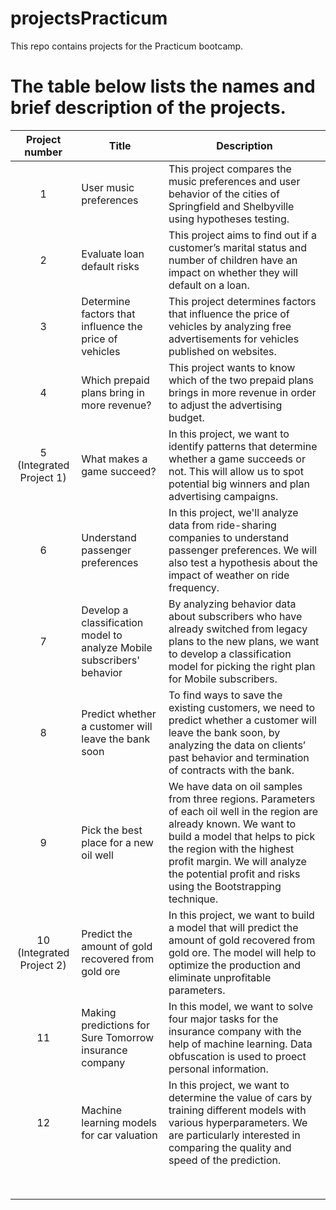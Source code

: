 # projectsPracticum
This repo contains projects for the Practicum bootcamp.

# The table below lists the names and brief description of the projects.

| Project number | Title | Description |
| :-----------: | ----------- |----------- |
| 1 | User music preferences | This project compares the music preferences and user behavior of the cities of Springfield and Shelbyville using hypotheses testing. |
| 2 | Evaluate loan default risks | This project aims to find out if a customer’s marital status and number of children have an impact on whether they will default on a loan. |
| 3 | Determine factors that influence the price of vehicles | This project determines factors that influence the price of  vehicles by analyzing free advertisements for vehicles published on websites. |
| 4 | Which prepaid plans bring in more revenue? | This project wants to know which of the two prepaid plans brings in more revenue in order to adjust the advertising budget. |
| 5 (Integrated Project 1) | What makes a game succeed? | In this project, we want to identify patterns that determine whether a game succeeds or not. This will allow us to spot potential big winners and plan advertising campaigns. |
| 6 | Understand passenger preferences | In this project, we'll analyze data from ride-sharing companies to understand passenger preferences. We will also test a hypothesis about the impact of weather on ride frequency. |
| 7 | Develop a classification model to analyze Mobile subscribers' behavior | By analyzing behavior data about subscribers who have already switched from legacy plans to the new plans, we want to develop a classification model for picking the right plan for Mobile subscribers. |
| 8 | Predict whether a customer will leave the bank soon | To find ways to save the existing customers, we need to predict whether a customer will leave the bank soon, by analyzing the data on clients’ past behavior and termination of contracts with the bank. |
| 9 | Pick the best place for a new oil well | We have data on oil samples from three regions. Parameters of each oil well in the region are already known. We want to build a model that helps to pick the region with the highest profit margin. We will analyze the potential profit and risks using the Bootstrapping technique. |
| 10 (Integrated Project 2) | Predict the amount of gold recovered from gold ore | In this project, we want to build a model that will predict the amount of gold recovered from gold ore. The model will help to optimize the production and eliminate unprofitable parameters. |
| 11 | Making predictions for Sure Tomorrow insurance company | In this model, we want to solve four major tasks for the insurance company with the help of machine learning. Data obfuscation is used to proect personal information. |
| 12 | Machine learning models for car valuation | In this project, we want to determine the value of cars by training different models with various hyperparameters. We are particularly interested in comparing the quality and speed of the prediction. |
|  |  |  |
|  |  |  |
|  |  |  |
|  |  |  |
|  |  |  |
|  |  |  |
|  |  |  |
|  |  |  |

 

